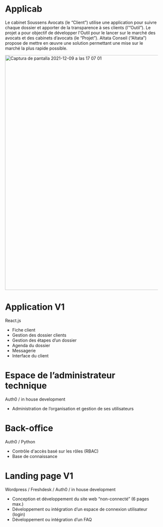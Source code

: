 # Applicab

Le cabinet Soussens Avocats (le “Client”) utilise une application pour suivre chaque dossier et apporter de la transparence à ses clients (l’“Outil”). 
Le projet a pour objectif de développer l'Outil pour le lancer sur le marché des avocats et des cabinets d’avocats (le “Projet”).
Altata Conseil (“Altata”) propose de mettre en œuvre une solution permettant une mise sur le marché la plus rapide possible.

<img width="773" alt="Captura de pantalla 2021-12-09 a las 17 07 01" src="https://user-images.githubusercontent.com/57629583/145432490-e4c4aec5-901f-439c-86cf-630d0d4f1a05.png">


# Application V1
React.js
- Fiche client
- Gestion des dossier clients
- Gestion des étapes d’un dossier 
- Agenda du dossier
- Messagerie 
- Interface du client

# Espace de l’administrateur technique 
Auth0 / in house development
- Administration de l’organisation et gestion de ses utilisateurs

# Back-office
Auth0 / Python
- Contrôle d'accès basé sur les rôles (RBAC)
- Base de connaissance

# Landing page V1
Wordpress / Freshdesk / Auth0 / in house development
- Conception et développement du site web “non-connecté” (6 pages max.) 
- Développement ou intégration d’un espace de connexion utilisateur (login)
- Développement ou intégration d’un FAQ
